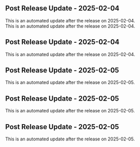 ## Post Release Update - 2025-02-04

This is an automated update after the release on 2025-02-04.\
This is an automated update after the release on 2025-02-04.
## Post Release Update - 2025-02-04

This is an automated update after the release on 2025-02-04.
## Post Release Update - 2025-02-05

This is an automated update after the release on 2025-02-05.
## Post Release Update - 2025-02-05

This is an automated update after the release on 2025-02-05.
## Post Release Update - 2025-02-05

This is an automated update after the release on 2025-02-05.
